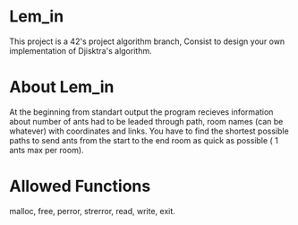 # Lem_in

This project is a 42's project algorithm branch, Consist to design your own implementation of Djisktra's algorithm.

# About Lem_in 

At the beginning from standart output the program recieves information about number of ants had to be leaded through path, room names (can be whatever) with coordinates and links.
You have to find the shortest possible paths to send ants from the start to the end room as quick as possible ( 1 ants max per room).

# Allowed Functions
malloc, free, perror, strerror, read, write, exit.
